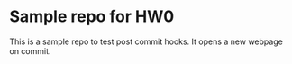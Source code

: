 # Sample repo for HW0
This is a sample repo to test post commit hooks. It opens a new webpage on commit. 